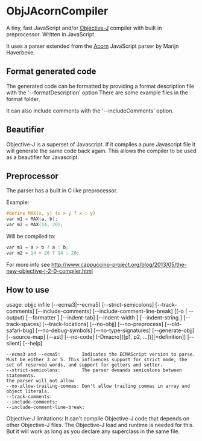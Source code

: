 ObjJAcornCompiler
=================

A tiny, fast JavaScript and/or [Objective-J][objj] compiler with built in preprocessor. Written in JavaScript.

[objj]: http://www.cappuccino-project.org/learn/objective-j.html

It uses a parser extended from the [Acorn][objj-acorn] JavaScript parser by Marijn Haverbeke.

[objj-acorn]: https://github.com/mrcarlberg/acorn

## Format generated code

The generated code can be formatted by providing a format description file with the '--formatDescription' option
There are some example files in the format folder.

It can also include comments with the '--includeComments' option.

## Beautifier

Objective-J is a superset of Javascript. If it compiles a pure Javascript file it will generate the same code back again.
This allows the compiler to be used as a beautifier for Javascript.

## Preprocessor

The parser has a built in C like preprocessor.

Example:
```c
#define MAX(x, y) (x > y ? x : y)
var m1 = MAX(a, b);
var m2 = MAX(14, 20);
```
Will be compiled to:
```c
var m1 = a > b ? a : b;
var m2 = 14 > 20 ? 14 : 20;
```
For more info see http://www.cappuccino-project.org/blog/2013/05/the-new-objective-j-2-0-compiler.html

## How to use

usage: objjc infile [--ecma3|--ecma5] [--strict-semicolons] [--track-comments]
        [--include-comments] [--include-comment-line-break] [(-o | --output) <path>
        [--formatter <path>]  [--indent-tab] [--indent-width <n>] [--indent-string <string>]
        [--track-spaces] [--track-locations] [--no-objj] [--no-preprocess] [--old-safari-bug]
        [--no-debug-symbols] [--no-type-signatures] [--generate-objj]
        [--source-map] [--ast] [--no-code]
        [-Dmacro[([p1, p2, ...])][=definition]] [--silent] [--help]


 	--ecma3 and --ecma5:		Indicates the ECMAScript version to parse. Must be either 3 or 5. This influences support for strict mode, the set of reserved words, and support for getters and setter.
 	--strict-semicolons:		The parser demands semicolons between statements.
 	the parser will not allow
    --no-allow-trailing-commas:	Don't allow trailing commas in array and object literals.
    --track-comments:
    --include-comments:
	--include-comment-line-break:

Objective-J limitations:
It can't compile Objective-J code that depends on other Objective-J files. The Objective-J load and
runtime is needed for this. But it will work as long as you declare any superclass in the same file.